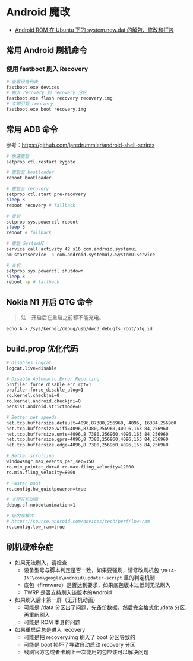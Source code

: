# Android 魔改

- [Android ROM 在 Ubuntu 下的 system.new.dat 的解包、修改和打包](./android-rom-modify/README.md)


## 常用 Android 刷机命令

### 使用 fastboot 刷入 Recovery

```sh
# 查看设备列表
fastboot.exe devices
# 刷入 recovery 到 recovery 分区
fastboot.exe flash recovery recovery.img
# 立即引导 recovery
fastboot.exe boot recovery.img
```

## 常用 ADB 命令

参考：https://github.com/jaredrummler/android-shell-scripts

```sh
# 快速重启
setprop ctl.restart zygote

# 重启至 bootloader
reboot bootloader

# 重启至 recovery
setprop ctl.start pre-recovery
sleep 3
reboot recovery # fallback

# 重启
setprop sys.powerctl reboot
sleep 3
reboot # fallback

# 重启 SystemUI
service call activity 42 s16 com.android.systemui
am startservice -n com.android.systemui/.SystemUIService

# 关机
setprop sys.powerctl shutdown
sleep 3
reboot -p # fallback
```



## Nokia N1 开启 OTG 命令

> 注：开启后在重启之前都不能充电。

```shell script
echo A > /sys/kernel/debug/usb/dwc3_debugfs_root/otg_id
```

## build.prop 优化代码

```sh
# Disables logcat
logcat.live=disable

# Disable Automatic Error Reporting
profiler.force_disable_err_rpt=1
profiler.force_disable_ulog=1
ro.kernel.checkjni=0
ro.kernel.android.checkjni=0
persist.android.strictmode=0

# Better net speeds.
net.tcp.buffersize.default=4096,87380,256960, 4096, 16384,256960
net.tcp.buffersize.wifi=4096,87380,256960,409 6,163 84,256960
net.tcp.buffersize.umts=4096,8 7380,256960,4096,163 84,256960
net.tcp.buffersize.gprs=4096,8 7380,256960,4096,163 84,256960
net.tcp.buffersize.edge=4096,8 7380,256960,4096,163 84,256960

# Better scrolling.
windowsmgr.max_events_per_sec=150
ro.min_pointer_dur=8 ro.max.fling_velocity=12000
ro.min.fling_velocity=8000

# Faster boot.
ro.config.hw_quickpoweron=true

# 关闭开机动画
debug.sf.nobootanimation=1

# 低内存模式
# https://source.android.com/devices/tech/perf/low-ram
ro.config.low_ram=true
```

## 刷机疑难杂症

- 如果无法刷入，请检查
  - 设备型号与脚本判定是否一致，如果要强刷，请修改刷机包 `\META-INF\com\google\android\updater-script` 里的判定机制
  - 底包（firmware）是否达到要求，如果底包版本过低则无法刷入
  - TWRP 是否支持刷入该版本的Android
- 如果刷入后卡第一屏（无开机动画）
  - 可能是 /data 分区出了问题，先备份数据，然后完全格式化 /data 分区，再重新刷入
  - 可能是 ROM 本身的问题
- 如果重启后总是进入 recovery
  - 可能是把 recovery.img 刷入了 boot 分区导致的
  - 可能是 boot 损坏了导致自动启动 recovery 分区
  - 线刷官方包或者卡刷上一次能用的包应该可以解决问题
